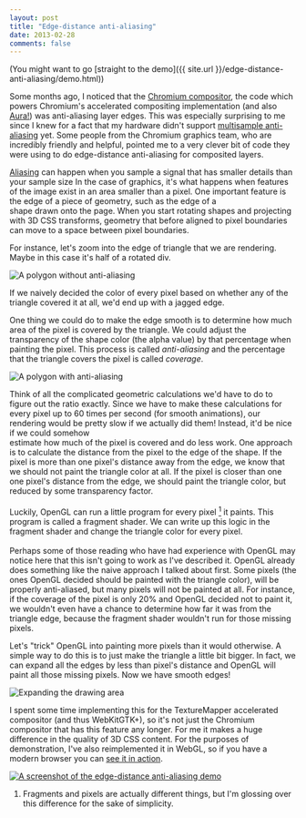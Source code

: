 ```yaml
---
layout: post
title: "Edge-distance anti-aliasing"
date: 2013-02-28
comments: false
---
```


(You might want to go [straight to the demo]({{ site.url }}/edge-distance-anti-aliasing/demo.html))

Some months ago, I noticed that the [Chromium
compositor](http://src.chromium.org/viewvc/chrome/trunk/src/cc/), the code
which powers Chromium's accelerated compositing implementation (and also
[Aura!](http://code.google.com/p/chromium/wiki/Aura)) was anti-aliasing layer
edges.  This was especially surprising to me since I knew for a fact that my
hardware didn't support [multisample anti-aliasing](http://en.wikipedia.org/wiki/Multisample_anti-aliasing)
yet. Some people from the Chromium graphics team, who are incredibly friendly
and helpful, pointed me to a very clever bit of code they were using to do
edge-distance anti-aliasing for composited layers.

[Aliasing](http://en.wikipedia.org/wiki/Aliasing) can happen when you sample a signal that
has smaller details than your sample size In the case of graphics, it's what happens when
features of the image exist in an area smaller than a pixel. One important feature is the
edge of a piece of geometry, such as the edge of a<br />shape drawn onto the page.  When
you start rotating shapes and projecting with 3D CSS transforms, geometry that before
aligned to pixel boundaries can move to a space between pixel boundaries.

For instance, let's zoom into the edge of triangle that we are rendering. Maybe in this
case it's half of a rotated div.

![A polygon without anti-aliasing]({{site.url}}/edge-distance-anti-aliasing/no-antialiasing-final.png "A polygon without anti-aliasing")

If we naively decided the color of every pixel based on whether any of the triangle
covered it at all, we'd end up with a jagged edge.

One thing we could do to make the edge smooth is to determine how much area of the pixel
is covered by the triangle. We could adjust the transparency of the shape color (the alpha
value) by that percentage when painting the pixel. This process is called
<i>anti-aliasing</i> and the percentage that the triangle covers the pixel is called
<i>coverage</i>.

![A polygon with anti-aliasing]({{site.url}}/edge-distance-anti-aliasing/antialiasing-final.png "A polygon with anti-aliasing")

Think of all the complicated geometric calculations we'd have to do to figure out the
ratio exactly. Since we have to make these calculations for every pixel up to 60 times per
second (for smooth animations), our rendering would be pretty slow if we actually did
them! Instead, it'd be nice if we could somehow<br />estimate how much of the pixel is
covered and do less work. One approach is to calculate the distance from the pixel to the
edge of the shape. If the pixel is more than one pixel's distance away from the edge, we
know that we should not paint the triangle color at all. If the pixel is closer than one
one pixel's distance from the edge, we should paint the triangle color, but reduced by
some transparency factor.<br /><br />Luckily, OpenGL can run a little program for every
pixel [<sup>1</sup>](#fn1) it paints. This program is called a fragment shader. We can write up
this logic in the fragment shader and change the triangle color for every pixel.<br /><br
/>Perhaps some of those reading who have had experience with OpenGL may notice here that
this isn't going to work as I've described it. OpenGL already does something like the
naive approach I talked about first. Some pixels (the ones OpenGL decided should be
painted with the triangle color), will be properly anti-aliased, but many pixels will not
be painted at all.  For instance, if the coverage of the pixel is only 20% and OpenGL
decided not to paint it, we wouldn't even have a chance to determine how far it was from
the triangle edge, because the fragment shader wouldn't run for those missing pixels.

Let's "trick" OpenGL into painting more pixels than it would otherwise. A simple way to do
this is to just make the triangle a little bit bigger. In fact, we can expand all the
edges by less than pixel's distance and OpenGL will paint all those missing pixels. Now we
have smooth edges!

![Expanding the drawing area]({{site.url}}/edge-distance-anti-aliasing/antialiasing-final-expanded.png "Expanding the drawing area")

I spent some time implementing this for the TextureMapper accelerated
compositor (and thus WebKitGTK+), so it's not just the Chromium compositor that
has this feature any longer.  For me it makes a huge difference in the quality
of 3D CSS content. For the purposes of demonstration, I've also reimplemented
it in WebGL, so if you have a modern browser you can [see it in
action]({{site.url}}/edge-distance-anti-aliasing/demo.html).

<a href="{{site.url}}/edge-distance-anti-aliasing/demo.html"><img alt="A screenshot of the edge-distance anti-aliasing demo" src="{{site.url}}/edge-distance-anti-aliasing/demo.png"/></a>

<ol class="footnotes">
    <li><a name="fn1"/> Fragments and pixels are actually different things, but I'm glossing over this difference for the sake of simplicity.</li>
</ol>
